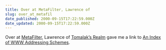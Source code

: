 ```yaml
---
title: Over at MetaFilter, Lawrence of
slug: over_at_metafil
date_published: 2000-09-15T17:22:59.000Z
date_updated: 2000-09-15T17:22:59.000Z
---
```


Over at [MetaFilter](http://www.metafilter.com/detail.cfm?link_ID=3270#19647), Lawrence of [Tomalak’s Realm](http://www.tomalak.org) gave me a link to [An Index of WWW Addressing Schemes](http://www.w3.org/Addressing/schemes.html).
